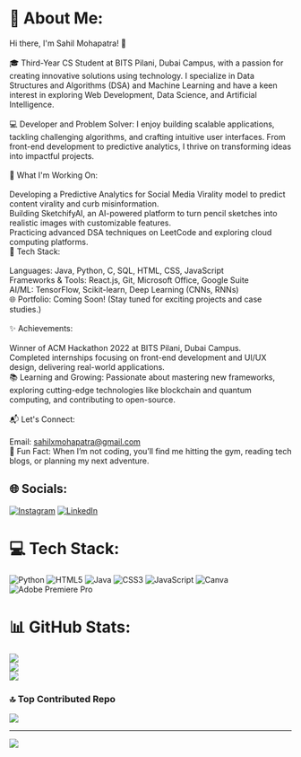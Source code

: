 # 💫 About Me:
Hi there, I'm Sahil Mohapatra! 👋<br><br>🎓 Third-Year CS Student at BITS Pilani, Dubai Campus, with a passion for creating innovative solutions using technology. I specialize in Data Structures and Algorithms (DSA) and Machine Learning and have a keen interest in exploring Web Development, Data Science, and Artificial Intelligence.<br><br>💻 Developer and Problem Solver: I enjoy building scalable applications, tackling challenging algorithms, and crafting intuitive user interfaces. From front-end development to predictive analytics, I thrive on transforming ideas into impactful projects.<br><br>🌟 What I'm Working On:<br><br>Developing a Predictive Analytics for Social Media Virality model to predict content virality and curb misinformation.<br>Building SketchifyAI, an AI-powered platform to turn pencil sketches into realistic images with customizable features.<br>Practicing advanced DSA techniques on LeetCode and exploring cloud computing platforms.<br>🚀 Tech Stack:<br><br>Languages: Java, Python, C, SQL, HTML, CSS, JavaScript<br>Frameworks & Tools: React.js, Git, Microsoft Office, Google Suite<br>AI/ML: TensorFlow, Scikit-learn, Deep Learning (CNNs, RNNs)<br>🌐 Portfolio: Coming Soon! (Stay tuned for exciting projects and case studies.)<br><br>✨ Achievements:<br><br>Winner of ACM Hackathon 2022 at BITS Pilani, Dubai Campus.<br>Completed internships focusing on front-end development and UI/UX design, delivering real-world applications.<br>📚 Learning and Growing: Passionate about mastering new frameworks, exploring cutting-edge technologies like blockchain and quantum computing, and contributing to open-source.<br><br>📬 Let's Connect:<br><br>Email: sahilxmohapatra@gmail.com <br>🌱 Fun Fact: When I’m not coding, you’ll find me hitting the gym, reading tech blogs, or planning my next adventure.


## 🌐 Socials:
[![Instagram](https://img.shields.io/badge/Instagram-%23E4405F.svg?logo=Instagram&logoColor=white)](https://instagram.com/https://www.instagram.com/mosahil.14/) [![LinkedIn](https://img.shields.io/badge/LinkedIn-%230077B5.svg?logo=linkedin&logoColor=white)](https://linkedin.com/in/https://www.linkedin.com/in/sahil-mohapatra-1a8157248/) 

# 💻 Tech Stack:
![Python](https://img.shields.io/badge/python-3670A0?style=for-the-badge&logo=python&logoColor=ffdd54) ![HTML5](https://img.shields.io/badge/html5-%23E34F26.svg?style=for-the-badge&logo=html5&logoColor=white) ![Java](https://img.shields.io/badge/java-%23ED8B00.svg?style=for-the-badge&logo=openjdk&logoColor=white) ![CSS3](https://img.shields.io/badge/css3-%231572B6.svg?style=for-the-badge&logo=css3&logoColor=white) ![JavaScript](https://img.shields.io/badge/javascript-%23323330.svg?style=for-the-badge&logo=javascript&logoColor=%23F7DF1E) ![Canva](https://img.shields.io/badge/Canva-%2300C4CC.svg?style=for-the-badge&logo=Canva&logoColor=white) ![Adobe Premiere Pro](https://img.shields.io/badge/Adobe%20Premiere%20Pro-9999FF.svg?style=for-the-badge&logo=Adobe%20Premiere%20Pro&logoColor=white)
# 📊 GitHub Stats:
![](https://github-readme-stats.vercel.app/api?username=MoSahil147&theme=monokai&hide_border=false&include_all_commits=false&count_private=false)<br/>
![](https://github-readme-streak-stats.herokuapp.com/?user=MoSahil147&theme=monokai&hide_border=false)<br/>
![](https://github-readme-stats.vercel.app/api/top-langs/?username=MoSahil147&theme=monokai&hide_border=false&include_all_commits=false&count_private=false&layout=compact)

### 🔝 Top Contributed Repo
![](https://github-contributor-stats.vercel.app/api?username=MoSahil147&limit=5&theme=radical&combine_all_yearly_contributions=true)

---
[![](https://visitcount.itsvg.in/api?id=MoSahil147&icon=2&color=0)](https://visitcount.itsvg.in)

<!-- Proudly created with GPRM ( https://gprm.itsvg.in ) -->
